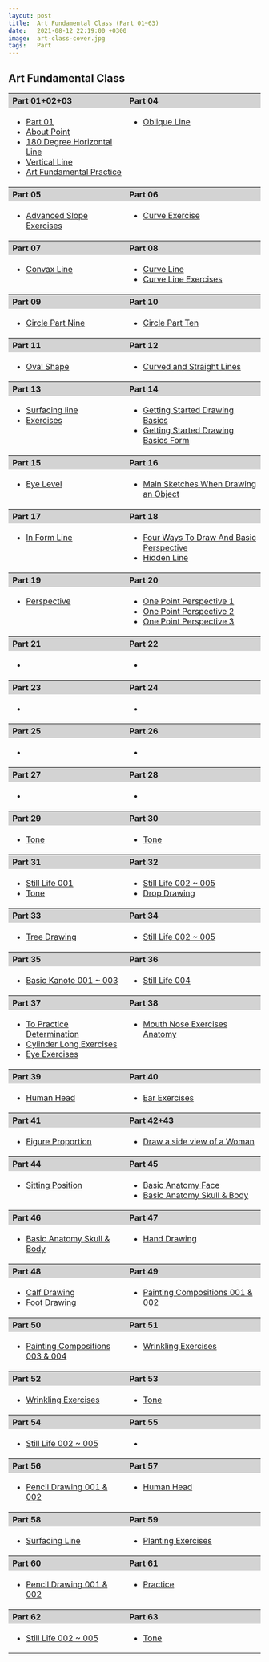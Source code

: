 ```yaml
---
layout: post
title:  Art Fundamental Class (Part 01~63)
date:   2021-08-12 22:19:00 +0300
image:  art-class-cover.jpg
tags:   Part
---
```

## Art Fundamental Class
<div class="heatMap">
  <table>
    <tr align='left' bgcolor='lightgray'>
    <th>Part 01+02+03</th>
    <th>Part 04</th>
    </tr>
    <tr valign="top">
    <td>
<ul>
<li><a href='https://art-intern.github.io/art-fundamental-class-part1/'>Part 01</a></li>
<li><a href='https://art-intern.github.io/about-point/'>About Point</a></li>
<li><a href='https://art-intern.github.io/one-hundred-eighty-degree-horizontal-line/'>180 Degree Horizontal Line</a></li>
<li><a href='https://art-intern.github.io/vertical-line/'>Vertical Line</a></li>
<li><a href='https://art-intern.github.io/art-fundamental-practice/'>Art Fundamental Practice</a></li>
</ul>
</td>
    <td><ul><li><a href='https://art-intern.github.io/oblique-line/'>Oblique Line</a></li></ul></td>
    </tr>
    <tr align='left' bgcolor='lightgray'>
    <th>Part 05</th>
    <th>Part 06</th>
    </tr>
    <tr valign="top">
    <td><ul><li><a href='https://art-intern.github.io/advanced-slope-exercises/'>Advanced Slope Exercises</a></li></ul></td>
    <td><ul><li><a href='https://art-intern.github.io/curve-exercise/'>Curve Exercise</a></li></ul></td>
    </tr>
    <tr align='left' bgcolor='lightgray'>
    <th>Part 07</th>
    <th>Part 08</th>
    </tr>
    <tr valign="top">
    <td><ul><li><a href='https://art-intern.github.io/convax-line/'>Convax Line</a></li></ul></td>
    <td><ul><li><a href='https://art-intern.github.io/curve-line1/'>Curve Line</a></li><li><a href='https://art-intern.github.io/curve-line-exercises/'>Curve Line Exercises</a></li></ul></td>
    </tr>
    <tr align='left' bgcolor='lightgray'>
    <th>Part 09</th>
    <th>Part 10</th>
    </tr>
    <tr valign="top">
    <td><ul><li><a href='https://art-intern.github.io/circle-part-nine/'>Circle Part Nine</a></li></ul></td>
    <td><ul><li><a href='https://art-intern.github.io/circle-part-ten/'>Circle Part Ten</a></li></ul></td>
    </tr>
    <tr align='left' bgcolor='lightgray'>
    <th>Part 11</th>
    <th>Part 12</th>
    </tr>
    <tr valign="top">
    <td><ul><li><a href='https://art-intern.github.io/oval-shape/'>Oval Shape</a></li></ul></td>
    <td><ul><li><a href='https://art-intern.github.io/curved-and-straight-lines/'>Curved and Straight Lines</a></li></ul></td>
    </tr>
<tr align='left' bgcolor='lightgray'>
    <th>Part 13</th>
    <th>Part 14</th>
</tr>
<tr valign="top">
<td><ul><li><a href='https://art-intern.github.io/surfacing-line-part-13/'>Surfacing line</a></li><li><a href='https://art-intern.github.io/exercises/'>Exercises</a></li></ul></td>
    <td><ul><li><a href='https://art-intern.github.io/getting-started-drawing-basics/'>Getting Started Drawing Basics</a></li><li><a href='https://art-intern.github.io/getting-started-drawing-basics-form/'>Getting Started Drawing Basics Form</a></li></ul></td>
</tr>
    <tr align='left' bgcolor='lightgray'>
    <th>Part 15</th>
    <th>Part 16</th>
    </tr>
    <tr valign="top">
    <td><ul><li><a href='https://art-intern.github.io/eye-level/'>Eye Level</a></li></ul></td>
    <td><ul><li><a href='https://art-intern.github.io/main-sketches-when-drawing-an-object/'>Main Sketches When Drawing an Object</a></li></ul></td>
    </tr>
    <tr align='left' bgcolor='lightgray'>
    <th>Part 17</th>
    <th>Part 18</th>
    </tr>
    <tr valign="top">
    <td><ul><li><a href='https://art-intern.github.io/in-form-line/'>In Form Line</a></li></ul></td>
    <td><ul><li><a href='https://art-intern.github.io/four-ways-to-draw-and-basic-perspective/'>Four Ways To Draw And Basic Perspective</a></li><li><a href='https://art-intern.github.io/hidden-line/'>Hidden Line</a></li></ul></td>
    </tr>
<tr align='left' bgcolor='lightgray'>
    <th>Part 19</th>
    <th>Part 20</th>
</tr>
<tr valign="top">
    <td><ul><li><a href='https://art-intern.github.io/perspective/'>Perspective</a></li></ul></td>
    <td><ul><li><a href='https://art-intern.github.io/one-point-perspective-1/'>One Point Perspective 1</a></li><li><a href='https://art-intern.github.io/one-point-perspective-2/'>One Point Perspective 2</a></li><li><a href='https://art-intern.github.io/one-point-perspective-3/'>One Point Perspective 3</a></li></ul></td>
</tr>
    <tr align='left' bgcolor='lightgray'>
    <th>Part 21</th>
    <th>Part 22</th>
    </tr>
    <tr valign="top">
    <td><ul><li><a href=''></a></li></ul></td>
    <td><ul><li><a href=''></a></li></ul></td>
    </tr>
    <tr align='left' bgcolor='lightgray'>
    <th>Part 23</th>
    <th>Part 24</th>
    </tr>
    <tr valign="top">
    <td><ul><li><a href=''></a></li></ul></td>
    <td><ul><li><a href=''></a></li></ul></td>
    </tr>
    <tr align='left' bgcolor='lightgray'>
    <th>Part 25</th>
    <th>Part 26</th>
</tr>
<tr valign="top">
    <td><ul><li><a href=''></a></li></ul></td>
    <td><ul><li><a href=''></a></li></ul></td>
</tr>
    <tr align='left' bgcolor='lightgray'>
    <th>Part 27</th>
    <th>Part 28</th>
    </tr>
    <tr valign="top">
    <td><ul><li><a href=''></a></li></ul></td>
    <td><ul><li><a href=''></a></li></ul></td>
    </tr>
    <tr align='left' bgcolor='lightgray'>
    <th>Part 29</th>
    <th>Part 30</th>
    </tr>
    <tr valign="top">
    <td><ul><li><a href='https://art-intern.github.io/tone-000-1/'>Tone</a></li></ul></td>
    <td><ul><li><a href='https://art-intern.github.io/tone-000-2/'>Tone</a></li></ul></td>
    </tr>
    <tr align='left' bgcolor='lightgray'>
    <th>Part 31</th>
    <th>Part 32</th>
</tr>
<tr valign="top">
<td><ul><li><a href='https://art-intern.github.io/still-life-001/'>Still Life 001</a></li><li><a href='https://art-intern.github.io/tone-002/'>Tone</a></li></ul></td>
    <td><ul><li><a href='https://art-intern.github.io/still-life-002-to-005/'>Still Life 002 ~ 005</a></li><li><a href='https://art-intern.github.io/drop-drawing/'>Drop Drawing</a></li></ul></td>
</tr>
    <tr align='left' bgcolor='lightgray'>
    <th>Part 33</th>
    <th>Part 34</th>
    </tr>
    <tr valign="top">
    <td><ul><li><a href='https://art-intern.github.io/tree-drawing/'>Tree Drawing</a></li></ul></td>
    <td><ul><li><a href='https://art-intern.github.io/still-life-002-to-005/'>Still Life 002 ~ 005</a></li></ul></td>
    </tr>
    <tr align='left' bgcolor='lightgray'>
    <th>Part 35</th>
    <th>Part 36</th>
    </tr>
    <tr valign="top">
    <td><ul><li><a href='https://art-intern.github.io/basic-kanote/'>Basic Kanote 001 ~ 003</a></li></ul></td>
    <td><ul><li><a href='https://art-intern.github.io/still-life-004/'>Still Life 004</a></li></ul></td>
    </tr>
<tr align='left' bgcolor='lightgray'>
    <th>Part 37</th>
    <th>Part 38</th>
</tr>
<tr valign="top">
<td><ul><li><a href='https://art-intern.github.io/to-practice-determination/'>To Practice Determination</a></li><li><a href='https://art-intern.github.io/cylinder-long-exercise/'>Cylinder Long Exercises</a></li><li><a href='https://art-intern.github.io/eye-exercise/'>Eye Exercises</a></li></ul></td>
    <td><ul><li><a href='https://art-intern.github.io/mouth-nose-exercise/'>Mouth Nose Exercises Anatomy</a></li></ul></td>
</tr>
    <tr align='left' bgcolor='lightgray'>
    <th>Part 39</th>
    <th>Part 40</th>
    </tr>
    <tr valign="top">
    <td><ul><li><a href='https://art-intern.github.io/human-head-05/'>Human Head</a></li></ul></td>
    <td><ul><li><a href='https://art-intern.github.io/ear-exercise/'>Ear Exercises</a></li></ul></td>
    </tr>
    <tr align='left' bgcolor='lightgray'>
    <th>Part 41</th>
    <th>Part 42+43</th>
    </tr>
    <tr valign="top">
    <td><ul><li><a href='https://art-intern.github.io/figure-proportion/'>Figure Proportion</a></li></ul></td>
    <td><ul><li><a href='https://art-intern.github.io/side-view-woman/'>Draw a side view of a Woman</a></li></ul></td>
    </tr>
    <tr align='left' bgcolor='lightgray'>
    <th>Part 44</th>
    <th>Part 45</th>
</tr>
<tr valign="top">
    <td><ul><li><a href='https://art-intern.github.io/sitting-position/'>Sitting Position</a></li></ul></td>
    <td><ul><li><a href='https://art-intern.github.io/basic-anatomy-001/'>Basic Anatomy Face</a></li><li><a href='https://art-intern.github.io/basic-anatomy-002-003/'>Basic Anatomy Skull & Body</a></li></ul></td>
</tr>
    <tr align='left' bgcolor='lightgray'>
    <th>Part 46</th>
    <th>Part 47</th>
    </tr>
    <tr valign="top">
    <td><ul><li><a href='https://art-intern.github.io/basic-anatomy-002-003/'>Basic Anatomy Skull & Body</a></li></ul></td>
    <td><ul><li><a href='https://art-intern.github.io/hand-drawing/'>Hand Drawing</a></li></ul></td>
    </tr>
    <tr align='left' bgcolor='lightgray'>
    <th>Part 48</th>
    <th>Part 49</th>
    </tr>
    <tr valign="top">
    <td><ul><li><a href='https://art-intern.github.io/calf-drawing/'>Calf Drawing</a></li><li><a href='https://art-intern.github.io/foot-drawing/'>Foot Drawing</a></li></ul></td>
    <td><ul><li><a href='https://art-intern.github.io/painting-compositions-001-002/'>Painting Compositions 001 & 002</a></li></ul></td>
    </tr>
<tr align='left' bgcolor='lightgray'>
    <th>Part 50</th>
    <th>Part 51</th>
</tr>
<tr valign="top">
    <td><ul><li><a href='https://art-intern.github.io/painting-compositions-003-004/'>Painting Compositions 003 & 004</a></li></ul></td>
    <td><ul><li><a href='https://art-intern.github.io/wrinkling-exercise-27/'>Wrinkling Exercises</a></li></ul></td>
</tr>
    <tr align='left' bgcolor='lightgray'>
    <th>Part 52</th>
    <th>Part 53</th>
    </tr>
    <tr valign="top">
    <td><ul><li><a href='https://art-intern.github.io/wrinkling-exercise-29/'>Wrinkling Exercises</a></li></ul></td>
    <td><ul><li><a href='https://art-intern.github.io/tone-005/'>Tone</a></li></ul></td>
    </tr>
    <tr align='left' bgcolor='lightgray'>
    <th>Part 54</th>
    <th>Part 55</th>
    </tr>
    <tr valign="top">
    <td><ul><li><a href='https://art-intern.github.io/still-life-002-to-005/'>Still Life 002 ~ 005</a></li></ul></td>
    <td><ul><li><a href=''></a></li></ul></td>
    </tr>
<tr align='left' bgcolor='lightgray'>
    <th>Part 56</th>
    <th>Part 57</th>
</tr>
<tr valign="top">
    <td><ul><li><a href='https://art-intern.github.io/pencil-drawing-001-002/'>Pencil Drawing 001 & 002</a></li></ul></td>
    <td><ul><li><a href='https://art-intern.github.io/human-head-08/'>Human Head</a></li></ul></td>
</tr>
    <tr align='left' bgcolor='lightgray'>
    <th>Part 58</th>
    <th>Part 59</th>
    </tr>
    <tr valign="top">
    <td><ul><li><a href='https://art-intern.github.io/surfacing-line-003/'>Surfacing Line</a></li></ul></td>
    <td><ul><li><a href='https://art-intern.github.io/planting-exercises/'>Planting Exercises</a></li></ul></td>
    </tr>
    <tr align='left' bgcolor='lightgray'>
    <th>Part 60</th>
    <th>Part 61</th>
    </tr>
    <tr valign="top">
    <td><ul><li><a href='https://art-intern.github.io/pencil-drawing-001-002/'>Pencil Drawing 001 & 002</a></li></ul></td>
    <td><ul><li><a href='https://art-intern.github.io/practice/'>Practice</a></li></ul></td>
    </tr>
<tr align='left' bgcolor='lightgray'>
    <th>Part 62</th>
    <th>Part 63</th>
</tr>
<tr valign="top">
    <td><ul><li><a href='https://art-intern.github.io/still-life-002-to-005/'>Still Life 002 ~ 005</a></li></ul></td>
    <td><ul><li><a href='https://art-intern.github.io/tone-003/'>Tone</a></li></ul></td>
</tr>
  </table>
</div>